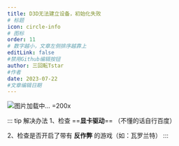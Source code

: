```yaml
---
title: D3D无法建立设备，初始化失败
# 标题
icon: circle-info
# 图标
order: 11
# 数字越小，文章左侧排序越靠上
editLink: false
#禁用Github编辑按钮
author: 三回転Tstar
#作者
date: 2023-07-22
#文章编辑日期
---
```


![图片加载中... =200x](https://bu.dusays.com/2024/01/21/65acc7b92f126.webp "D3D无法建立设备，初始化失败")


::: tip 解决办法
1、检查 ==**显卡驱动**==  （不懂的话自行百度）

2、检查是否开启了带有 **反作弊** 的游戏（如：瓦罗兰特）
:::

